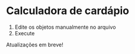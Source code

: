 # Calculadora de cardápio

1. Edite os objetos manualmente no arquivo
2. Execute

Atualizações em breve!
